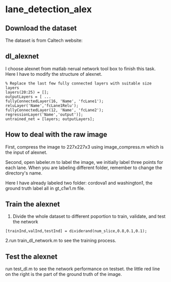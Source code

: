 # lane_detection_alex
## Download the dataset
The dataset is from Caltech website:<a href='http://www.mohamedaly.info/datasets/caltech-lanes'></a>
## dl_alexnet
I choose alexnet from matlab nerual network tool box to finish this task. Here I have to modify the structure of alexnet.

```
% Replace the last few fully connected layers with suitable size layers
layers(20:25) = [];
outputLayers = [ ...
fullyConnectedLayer(16, 'Name', 'fcLane1');
reluLayer('Name','fcLane1Relu');
fullyConnectedLayer(12, 'Name', 'fcLane2');
regressionLayer('Name','output')];
untrained_net = [layers; outputLayers];

```


## How to deal with the raw image
First, compress the image to 227x227x3 using image_compress.m which is the input of alexnet.

Second, open labeler.m to label the image, we initially label three points for each lane. When you are labeling different folder, remember to change the directory's name.

Here I have already labeled two folder: cordova1 and washington1, the ground truth label all in gt_c1w1.m file.

## Train the alexnet

1. Divide the whole dataset to different poportion to train, validate, and test the network

```
[trainInd,valInd,testInd] = dividerand(num_slice,0.8,0.1,0.1);
```

 2.run train_dl_network.m to see the training process.
 
 ## Test the alexnet
run test_dl.m to see the network performance on testset. the little red line on the right is the part of the ground truth of the image.
